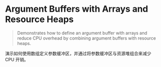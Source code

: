#  Argument Buffers with Arrays and Resource Heaps

> Demonstrates how to define an argument buffer with arrays and reduce CPU overhead by combining argument buffers with resource heaps.

演示如何使用数组定义参数缓冲区，并通过将参数缓冲区与资源堆组合来减少 CPU 开销。
